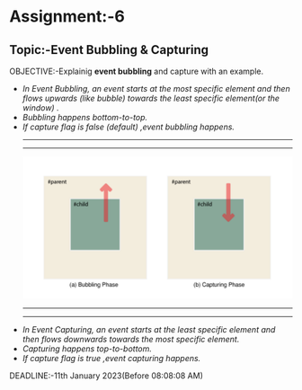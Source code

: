 # Assignment:-6
 ## Topic:-Event Bubbling & Capturing
 OBJECTIVE:-Explainig <b>event bubbling</b> and </b> capture</b>  with an example.<br>
 <ul>
 <i>
 <li>In Event Bubbling, an event starts at the most specific element and then flows upwards (like bubble) towards the least specific element(or the window) . </li>
 <li>Bubbling happens bottom-to-top. </li>
 <li>If capture flag is false (default) ,event bubbling happens.  </li>

 <hr><hr>
<img src="./Assets/event.png">
 <hr><hr>
 <li>In Event Capturing, an event starts at the least specific element and then flows downwards towards the most specific element. </li>
 <li>Capturing happens top-to-bottom.  </li>
 <li>If capture flag is true ,event capturing happens.  </li>
 </i>
 </ul>
 DEADLINE:-11th January 2023(Before 08:08:08 AM)<br>
